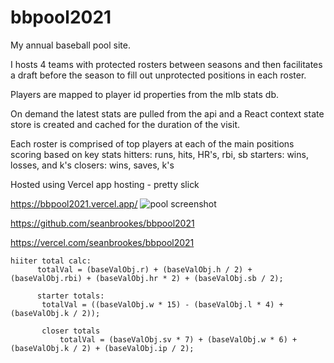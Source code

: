# bbpool2021
My annual baseball pool site.

I hosts 4 teams with protected rosters between seasons and then facilitates a draft before the season to fill out unprotected positions in each roster.

Players are mapped to player id properties from the mlb stats db.

On demand the latest stats are pulled from the api and a React context state store is created and cached for the duration of the visit.

Each roster is comprised of top players at each of the main positions scoring based on key stats
hitters: runs, hits, HR's, rbi, sb
starters: wins, losses, and k's
closers: wins, saves, k's

Hosted using Vercel app hosting - pretty slick

https://bbpool2021.vercel.app/
![pool screenshot](https://user-images.githubusercontent.com/1751524/124396823-ce6ccb00-dcc0-11eb-81cd-e390f6bb16f0.png)



https://github.com/seanbrookes/bbpool2021

https://vercel.com/seanbrookes/bbpool2021 

```
hiiter total calc:
      totalVal = (baseValObj.r) + (baseValObj.h / 2) + (baseValObj.rbi) + (baseValObj.hr * 2) + (baseValObj.sb / 2);

      starter totals:
       totalVal = ((baseValObj.w * 15) - (baseValObj.l * 4) + (baseValObj.k / 2));

       closer totals
           totalVal = (baseValObj.sv * 7) + (baseValObj.w * 6) + (baseValObj.k / 2) + (baseValObj.ip / 2);


```
